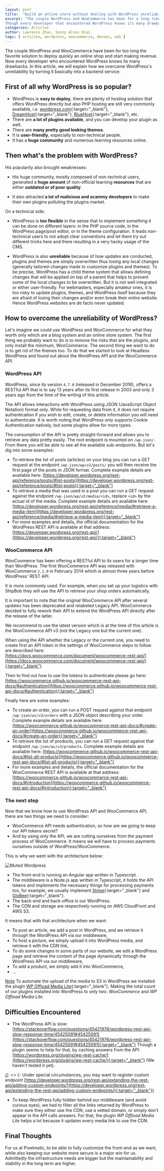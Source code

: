```yaml
---
layout: post
title:  "Build an online store without dealing with WordPress unreliability"
excerpt: "The couple WordPress and WooCommerce has been for a long time the favorite solution for people to deploy quickly an online shop and start making revenue. 
Though every developer that encountered WordPress knows its many drawbacks."
categories: Articles
author: Lawrence Zhao, Sonny Alves Dias
tags: [ articles, wordpress, woocommerce, devops, web ]
---
```


The couple WordPress and WooCommerce have been for too long the favorite solution to deploy quickly an online shop and start making revenue. Now every developer who encountered WordPress knows its many drawbacks. In this article, we will explain how we overcame WordPress's unreliability by turning it basically into a backend service. 

## First of all why WordPress is so popular?

* WordPress is **easy to deploy**, there are plenty of hosting solution that offers WordPress directly but also PHP hosting are still very commonly available, i.e. [wordpress.com](wordpress.com){:target="_blank"}, [DreamHost](https://www.dreamhost.com/wordpress/){:target="_blank"}, [BlueHost](https://www.bluehost.com/wordpress/wordpress-hosting){:target="_blank"}, etc.
* There are **a lot of plugins available**, and you can develop your plugin as well.
* There are **many pretty good looking themes**.
* It is **user-friendly**, especially to non-technical people.
* It has a **huge community** and numerous learning resources online.

## Then what's the problem with WordPress?

His popularity also brought weaknesses: 

- His huge community, mostly composed of non-technical users, generated a **huge amount** of non-official learning **resources** that are either **outdated or of poor quality**.

 [//]: <> (a lot of security holes because these users may not apply security patches to their WordPress regularly)
 
 - It also attracted **a lot of malicious and scammy developers** to make their own plugins polluting the plugins market. 

On a technical side:

- WordPress is **too flexible** in the sense that to implement something it can be done on different layers: in the PHP source code, in the WordPress page/post editor, or in the theme configuration. It leads non-technical users to not adopt clear conventions and let them try out different tricks here and there resulting in a very hacky usage of the CMS. 

- WordPress is also **unreliable** because of how updates are conducted, plugins and themes are simply overwritten thus losing any local changes (generally tailored-changes made to customize plugins and themes).
To be precise, WordPress has a child theme system that allows defining changes that will be applied on top of a parent that helps to prevent some of the local changes to be overwritten. But it is not well integrated or either user-friendly.
For webmasters, especially amateur ones, it is too risky to update plugins, themes, and WordPress itself because they are afraid of losing their changes and/or even break their entire website. Hence WordPress websites are de facto never updated.

## How to overcome the unreliability of WordPress?

Let's imagine we could use WordPress and WooCommerce for what they worth only which are a blog system and an online store system. 
The first thing we probably want to do is to remove the risks that are the plugins, and only install the minimum, WooCommerce. 
The second thing we want to do is to get rid of the themes too. To do that we started to look at Headless WordPress and found out about the WordPress API and the WooCommerce API. 

### WordPress API

WordPress, since its version `4.7.0` (released in December 2016), offers a RESTful API  that is to say 13 years after its first release in 2003 and only 3 years ago from the time of the writing of this article. 

The API allows interactions with WordPress using JSON (JavaScript Object Notation) format only. While for requesting data from it, it does not require authentication if you wish to edit, create, or delete information you will need to authenticate. It is worth noting that WordPress only supports Cookie Authentication natively, but some plugins allow for more types. 

The  consumption of the API is pretty straight-forward and allows you to retrieve any data pretty easily. The root endpoint is mounted on `/wp-json/`. From there you will be able to see all the available sub-endpoints. 
But let's dig into some examples:

- To retrieve the list of posts (articles) on your blog you can run a GET request at the endpoint `/wp-json/wp/v2/posts/` you will then receive the first page of the posts in JSON format. Complete example details are available here: [https://developer.wordpress.org/rest-api/reference/posts/#list-posts](https://developer.wordpress.org/rest-api/reference/posts/#list-posts){:target="_blank"}
- To retrieve a media that was used in a post you can run a GET request against the endpoint `/wp-json/wp/v2/media/<id>`, replace `<id>` by the actual id of the media. Complete example details are available here: [https://developer.wordpress.org/rest-api/reference/media/#retrieve-a-media-item](https://developer.wordpress.org/rest-api/reference/media/#retrieve-a-media-item){:target="_blank"}
- For more examples and details, the official documentation for the WordPress REST API is available at that address: [https://developer.wordpress.org/rest-api/](https://developer.wordpress.org/rest-api/){:target="_blank"}

### WooCommerce API

WooCoomerce has been offering a RESTful API to its users for a longer time than WordPress. The first WooCommerce API was released with WooCommerce `2.1.0` in February 2014 which is almost three years before WordPress' REST API.

It is more commonly used. For example, when you set up your logistics with ShipBob they will use the API to retrieve your shop orders automatically. 

It is important to note that the original WooCommerce API after several updates has been deprecated and relabeled Legacy API. WooCommerce decided to fully rework their API to extend the WordPress API directly after the release of the latter. 

We recommend to use the latest version which is at the time of this article is the WooCommerce API v3 (not the Legacy one but the current one).

When using the API whether the Legacy or the current one, you need to create first an API token in the settings of WooCommerce steps to follow are described here: [https://docs.woocommerce.com/document/woocommerce-rest-api/](https://docs.woocommerce.com/document/woocommerce-rest-api/){:target="_blank"}

Then to find out how to use the tokens to authenticate please go here: [https://woocommerce.github.io/woocommerce-rest-api-docs/#authentication](https://woocommerce.github.io/woocommerce-rest-api-docs/#authentication){:target="_blank"}

Finally here are some examples: 
- To create an order, you can run a POST request against that endpoint `/wp-json/wc/v3/orders` with a JSON object describing your order. Complete example details are available here: [https://woocommerce.github.io/woocommerce-rest-api-docs/#create-an-order](https://woocommerce.github.io/woocommerce-rest-api-docs/#create-an-order){:target="_blank"}
- To retrieve the list of products, you can run a GET request against that endpoint `/wp-json/wc/v3/products`. Complete example details are available here: [https://woocommerce.github.io/woocommerce-rest-api-docs/#list-all-products](https://woocommerce.github.io/woocommerce-rest-api-docs/#list-all-products){:target="_blank"}
- For more examples and details, the official documentation for the WooCommerce REST API is available at that address: [https://woocommerce.github.io/woocommerce-rest-api-docs/#introduction](https://woocommerce.github.io/woocommerce-rest-api-docs/#introduction){:target="_blank"}

### The next step

Now that we know how to use WordPress API and WooCommerce API, there are two things we need to consider:

* WooCommerce API needs authentication, so how are we going to keep our API tokens secret?
* And by using only the API, we are cutting ourselves from the payment process of WooCommerce. It means we will have to process payments ourselves outside of WordPress/WooCommerce.

This is why we went with the architecture below:

![Muted Wordpress](/assets/posts/muted-wordpress/architecture_wordpress_muted.svg)

- The front-end is running an Angular app written in Typescript.
- The middleware is a Node.js app written in Typescript, it holds the API tokens and implements the necessary things for processing payments too, for example, we usually implement [Stripe](https://stripe.com/docs/payments/accept-a-payment){:target="_blank"} and [GloBee](https://globee.com/docs/payment-api/v1){:target="_blank"}.
- The back-end and back-office is our WordPress.
- The CDN and storage are respectively running on AWS CloudFront and AWS S3.

It means that with that architecture when we want:

- To post an article, we add a post in WordPress, and we retrieve it through the WordPress API via our middleware,
- To host a picture, we simply upload it into WordPress media, and retrieve it with the CDN link,
- To do some changes in some parts of our website, we edit a WordPress page and retrieve the content of the page dynamically through the WordPress API via our middleware,
- To add a product, we simply add it into WooCommerce, 
- ...

<span style="text-decoration: underline;">Note</span> To automate the upload of the media to S3 in WordPress we installed the plugin [WP Offload Media Lite](https://wordpress.org/plugins/amazon-s3-and-cloudfront/){:target="_blank"}. Making the total count of our plugins installed into WordPress to only two: _WooCommerce_ and _WP Offload Media Lite_.


## Difficulties Encountered

- The WordPress API is slow: 
[https://stackoverflow.com/questions/45421976/wordpress-rest-api-slow-response-time/45425091#45425091](https://stackoverflow.com/questions/45421976/wordpress-rest-api-slow-response-time/45425091#45425091){:target="_blank"}
Though a plugin seems to help for that, by caching answers from the API:
[https://wordpress.org/plugins/wp-rest-cache/](https://wordpress.org/plugins/wp-rest-cache/){:target="_blank"} (We haven't tested it yet).

 [//]: <> (- Under special circumstances, you may want to register custom endpoint [https://developer.wordpress.org/rest-api/extending-the-rest-api/adding-custom-endpoints/](https://developer.wordpress.org/rest-api/extending-the-rest-api/adding-custom-endpoints/){:target="_blank"})

- To keep WordPress fully hidden behind our middleware (and avoid curious eyes), we had to filter all the links returned by WordPress to make sure they either use the CDN, use a vetted domain, or simply don't appear in the API calls answers. For that, the plugin _WP Offload Media Lite_ helps a lot because it updates every media link to use the CDN. 


## Final Thoughts

For us at Pixelmatic, to be able to fully customize the front-end as we want, while also keeping our website more secure is a major win for us. Admittedly the infrastructure needs are bigger but the maintainability and stability in the long term are higher. 